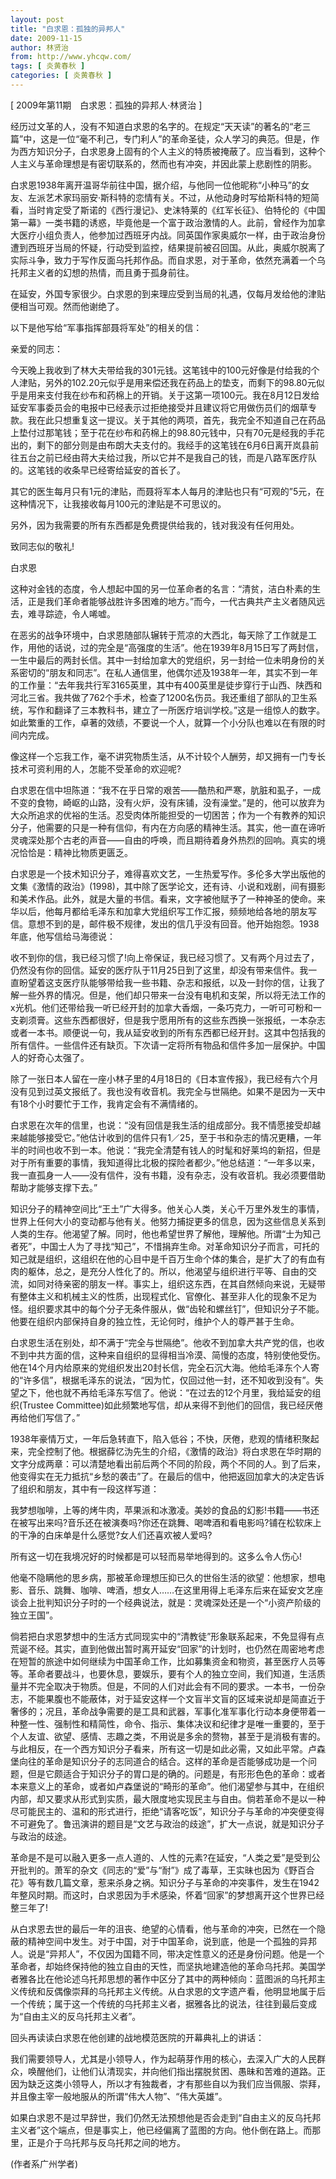 ```yaml
---
layout: post
title: "白求恩：孤独的异邦人"
date: 2009-11-15
author: 林贤治
from: http://www.yhcqw.com/
tags: [ 炎黄春秋 ]
categories: [ 炎黄春秋 ]
---
```



[ 2009年第11期　白求恩：孤独的异邦人·林贤治 ]


经历过文革的人，没有不知道白求恩的名字的。在规定“天天读”的著名的“老三篇”中，这是一位“毫不利己，专门利人”的革命圣徒，众人学习的典范。但是，作为西方知识分子，白求恩身上固有的个人主义的特质被掩蔽了。应当看到，这种个人主义与革命理想是有密切联系的，然而也有冲突，并因此蒙上悲剧性的阴影。


白求恩1938年离开温哥华前往中国，据介绍，与他同一位他昵称“小种马”的女友、左派艺术家玛丽安·斯科特的恋情有关。不过，从他动身时写给斯科特的短简看，当时肯定受了斯诺的《西行漫记》、史沫特莱的《红军长征》、伯特伦的《中国第一幕》一类书籍的诱惑，毕竟他是一个富于政治激情的人。此前，曾经作为加拿大医疗小组负责人，他参加过西班牙内战。同英国作家奥威尔一样，由于政治身份遭到西班牙当局的怀疑，行动受到监控，结果提前被召回国。从此，奥威尔脱离了实际斗争，致力于写作反面乌托邦作品。而自求恩，对于革命，依然充满着一个乌托邦主义者的幻想的热情，而且勇于孤身前往。

在延安，外国专家很少。白求恩的到来理应受到当局的礼遇，仅每月发给他的津贴便相当可观。然而他谢绝了。

以下是他写给“军事指挥部聂将军处”的相关的信：

亲爱的同志：


今天晚上我收到了林大夫带给我的301元钱。这笔钱中的100元好像是付给我的个人津贴，另外的102.20元似乎是用来偿还我在药品上的垫支，而剩下的98.80元似乎是用来支付我在纱布和药棉上的开销。关于这第一项100元。我在8月12日发给延安军事委员会的电报中已经表示过拒绝接受并且建议将它用做伤员们的烟草专款。我在此只想重复这一提议。关于其他的两项，首先，我完全不知道自己在药品上垫付过那笔钱；至于花在纱布和药棉上的98.80元钱中，只有70元是经我的手花出的，剩下的部分则是由布朗大夫支付的。我经手的这笔钱在6月6日离开岚县前往五台之前已经由蒋大夫给过我，所以它并不是我自己的钱，而是八路军医疗队的。这笔钱的收条早已经寄给延安的首长了。

其它的医生每月只有1元的津贴，而聂将军本人每月的津贴也只有“可观的”5元，在这种情况下，让我接收每月100元的津贴是不可思议的。

另外，因为我需要的所有东西都是免费提供给我的，钱对我没有任何用处。

致同志似的敬礼!

白求恩


这种对金钱的态度，令人想起中国的另一位革命者的名言：“清贫，洁白朴素的生活，正是我们革命者能够战胜许多困难的地方。”而今，一代古典共产主义者随风远去，难寻踪迹，令人唏嘘。


在恶劣的战争环境中，白求恩随部队辗转于荒凉的大西北，每天除了工作就是工作，用他的话说，过的完全是“高强度的生活”。他在1939年8月15日写了两封信，一生中最后的两封长信。其中一封给加拿大的党组织，另一封给一位未明身份的关系密切的“朋友和同志”。在私人通信里，他偶尔述及1938年一年，其实不到一年的工作量：“去年我共行军3165英里，其中有400英里是徒步穿行于山西、陕西和河北三省。我共做了762个手术，检查了1200名伤员。我还重组了部队的卫生系统，写作和翻译了三本教科书，建立了一所医疗培训学校。”这是一组惊人的数字。如此繁重的工作，卓著的效绩，不要说一个人，就算一个小分队也难以在有限的时间内完成。

像这样一个忘我工作，毫不讲究物质生活，从不计较个人酬劳，却又拥有一门专长技术可资利用的人，怎能不受革命的欢迎呢?


白求恩在信中坦陈道：“我不在乎日常的艰苦——酷热和严寒，肮脏和虱子，一成不变的食物，崎岖的山路，没有火炉，没有床铺，没有澡堂。”是的，他可以放弃为大众所追求的优裕的生活。忍受肉体所能担受的一切困苦；作为一个有教养的知识分子，他需要的只是一种有信仰，有内在方向感的精神生活。其实，他一直在谛听灵魂深处那个古老的声音——自由的呼唤，而且期待着身外热烈的回响。真实的境况恰恰是：精神比物质更匮乏。


白求恩是一个技术知识分子，难得喜欢文艺，一生热爱写作。多伦多大学出版他的文集《激情的政治》(1998)，其中除了医学论文，还有诗、小说和戏剧，间有摄影和美术作品。此外，就是大量的书信。看来，文字被他赋予了一种神圣的使命。来华以后，他每月都给毛泽东和加拿大党组织写工作汇报，频频地给各地的朋友写信。意想不到的是，邮件极不规律，发出的信几乎没有回音。他开始抱怨。1938年底，他写信给马海德说：


收不到你的信，我已经习惯了!向上帝保证，我已经习惯了。又有两个月过去了，仍然没有你的回信。延安的医疗队于11月25日到了这里，却没有带来信件。我一直盼望着这支医疗队能够带给我一些书籍、杂志和报纸，以及一封你的信，让我了解一些外界的情况。但是，他们却只带来一台没有电机和支架，所以将无法工作的x光机。他们还带给我一听已经开封的加拿大香烟，一条巧克力，一听可可粉和一支剃须膏。这些东西都很好，但是我宁愿用所有的这些东西换一张报纸，一本杂志或者一本书。顺便说一句，我从延安收到的所有东西都已经开封。这其中包括我的所有信件。一些信件还有缺页。下次请一定将所有物品和信件多加一层保护。中国人的好奇心太强了。


除了一张日本人留在一座小林子里的4月18日的《日本宣传报》，我已经有六个月没有见到过英文报纸了。我也没有收音机。我完全与世隔绝。如果不是因为一天中有18个小时要忙于工作，我肯定会有不满情绪的。


白求恩在次年的信里，也说：“没有回信是我生活的组成部分。我不情愿接受却越来越能够接受它。”他估计收到的信件只有1／25，至于书和杂志的情况更糟，一年半的时间也收不到一本。他说：“我完全清楚有钱人的时髦和好莱坞的新招，但是对于所有重要的事情，我知道得比北极的探险者都少。”他总结道：“一年多以来，我一直孤身一人——没有信件，没有书籍，没有杂志，没有收音机。我必须要借助帮助才能够支撑下去。”


知识分子的精神空间比“王土”广大得多。他关心人类，关心千万里外发生的事情，世界上任何大小的变动都与他有关。他努力捕捉更多的信息，因为这些信息关系到人类的生存。他渴望了解。同时，他也希望世界了解他，理解他。所谓“士为知己者死”，中国士人为了寻找“知己”，不惜捐弃生命。对革命知识分子而言，可托的知己就是组织，这组织在他的心目中是千百万生命个体的集合，是扩大了的有血有肉的躯体，总之，是充分人性化了的。所以，他渴望与组织进行平等、自由的交流，如同对待亲密的朋友一样。事实上，组织这东西，在其自然倾向来说，无疑带有整体主义和机械主义的性质，出现程式化、官僚化、甚至非人化的现象不足为怪。组织要求其中的每个分子无条件服从，做“齿轮和螺丝钉”，但知识分子不能。他要在组织内部保持自身的独立性，无论何时，维护个人的尊严甚于生命。


白求恩生活在别处，却不满于“完全与世隔绝”。他收不到加拿大共产党的信，也收不到中共方面的信，这种来自组织的显得相当冷漠、简慢的态度，特别使他受伤。他在14个月内给原来的党组织发出20封长信，完全石沉大海。他给毛泽东个人寄的“许多信”，根据毛泽东的说法，“因为忙，仅回过他一封，还不知收到没有”。失望之下，他也就不再给毛泽东写信了。他说：“在过去的12个月里，我给延安的组织(Trustee 
Committee)如此频繁地写信，却从来得不到他们的回信，我已经厌倦再给他们写信了。”


1938年豪情万丈，一年后急转直下，陷入低谷；不快，厌倦，悲观的情绪积聚起来，完全控制了他。根据薛忆沩先生的介绍，《激情的政治》将白求恩在华时期的文字分成两章：可以清楚地看出前后两个不同的阶段，两个不同的人。到了后来，他变得实在无力抵抗“乡愁的袭击”了。在最后的信中，他把返回加拿大的决定告诉了组织和朋友，其中有一段这样写道：


我梦想咖啡，上等的烤牛肉，苹果派和冰激凌。美妙的食品的幻影!书籍——书还在被写出来吗?音乐还在被演奏吗?你还在跳舞、喝啤酒和看电影吗?铺在松软床上的干净的白床单是什么感觉?女人们还喜欢被人爱吗?

所有这一切在我境况好的时候都是可以轻而易举地得到的。这多么令人伤心!


他毫不隐瞒他的思乡病，那被革命理想压抑已久的世俗生活的欲望：他想家，想电影、音乐、跳舞、咖啡、啤酒，想女人……在这里用得上毛泽东后来在延安文艺座谈会上批判知识分子时的一个经典说法，就是：灵魂深处还是一个“小资产阶级的独立王国”。


倘若把白求恩梦想中的生活方式同现实中的“清教徒”形象联系起来，不免显得有点荒诞不经。其实，直到他做出暂时离开延安“回家”的计划时，也仍然在周密地考虑在短暂的旅途中如何继续为中国革命工作，比如募集资金和物资，甚至医疗人员等等。革命者要战斗，也要休息，要娱乐，要有个人的独立空间，我们知道，生活质量并不完全取决于物质。但是，不同的人们对此会有不同的要求。一本书，一份杂志，不能果腹也不能蔽体，对于延安这样一个文盲半文盲的区域来说却是简直近于奢侈的；况且，革命战争需要的是工具和武器，军事化准军事化行动本身便带着一种整一性、强制性和精简性，命令、指示、集体决议和纪律才是唯一重要的，至于个人友谊、欲望、感情、志趣之类，不用说是多余的赘物，甚至于是消极有害的。与此相反，在一个西方知识分子看来，所有这一切是如此必需，又如此平常。卢森堡向往的革命是知识分子的志同道合的结合。这样的革命是否能够成功是一个问题，但是它颇适合于知识分子的胃口是的确的。问题是，有形形色色的革命：或者本来意义上的革命，或者如卢森堡说的“畸形的革命”。他们渴望参与其中，在组织内部，却又要求从形式到实质，最大限度地实现民主与自由。倘若革命不是以一种尽可能民主的、温和的形式进行，拒绝“请客吃饭”，知识分子与革命的冲突便变得不可避免了。鲁迅演讲的题目是“文艺与政治的歧途”，扩大一点说，就是知识分子与政治的歧途。


革命是不是可以融入更多一点人道的、人性的元素?在延安，“人类之爱”是受到公开批判的。萧军的杂文《同志的“爱”与“耐”》成了毒草，王实昧也因为《野百合花》等有数几篇文章，惹来杀身之祸。知识分子与革命的冲突事件，发生在1942年整风时期。而这时，白求恩因为手术感染，怀着“回家”的梦想离开这个世界已经整三年了!


从白求恩去世的最后一年的沮丧、绝望的心情看，他与革命的冲突，已然在一个隐蔽的精神空间中发生。对于中国，对于中国革命，说到底，他是一个孤独的异邦人。说是“异邦人”，不仅因为国籍不同，带决定性意义的还是身份问题。他是一个革命者，却始终保持他的独立自由的天性，而坚执地建造他的革命乌托邦。美国学者雅各比在他论述乌托邦思想的著作中区分了其中的两种倾向：蓝图派的乌托邦主义传统和反偶像崇拜的乌托邦主义传统。从白求恩的文字遗产看，他明显地属于后一个传统；属于这一个传统的乌托邦主义者，据雅各比的说法，往往到最后变成为“自由主义的反乌托邦主义者”。

回头再读读白求恩在他创建的战地模范医院的开幕典礼上的讲话：


我们需要领导人，尤其是小领导人，作为起萌芽作用的核心，去深入广大的人民群众，唤醒他们，让他们认清现实，并向他们指出摆脱贫困、愚昧和苦难的道路。正因为缺乏这类小领导人，所以才有独裁者，才有那些自以为我们应当佩服、崇拜，并且像主宰一般地服从的所谓“伟大人物”、“伟大英雄”。


如果白求恩不是过早辞世，我们仍然无法预想他是否会走到“自由主义的反乌托邦主义者”这个端点，但是事实上，他已经偏离了蓝图的方向。他仆倒在路上。而那里，正是介于乌托邦与反乌托邦之间的地方。

(作者系广州学者)



